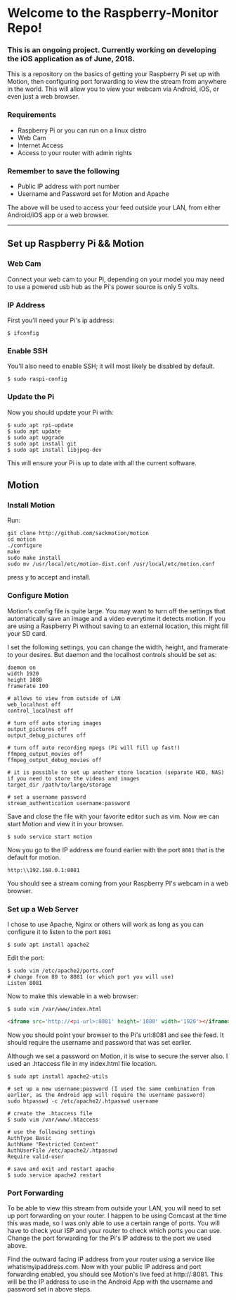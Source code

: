 # Welcome to the Raspberry-Monitor Repo!

### This is an ongoing project.  Currently working on developing the iOS application as of June, 2018.

This is a repository on the basics of getting your Raspberry Pi set up with Motion, then configuring port forwarding to view the stream from anywhere in the world.  This will allow you to view your webcam via Android, iOS, or even just a web browser.

### Requirements
* Raspberry Pi or you can run on a linux distro
* Web Cam
* Internet Access
* Access to your router with admin rights

### Remember to save the following
* Public IP address with port number
* Username and Password set for Motion and Apache

The above will be used to access your feed outside your LAN, from either Android/iOS app or a web browser.

***

## Set up Raspberry Pi && Motion

### Web Cam
Connect your web cam to your Pi, depending on your model you may need to use a powered usb hub as the Pi's power source is only 5 volts.

### IP Address
First you'll need your Pi's ip address:

```shell
$ ifconfig
```

### Enable SSH
You'll also need to enable SSH; it will most likely be disabled by default.

```shell
$ sudo raspi-config
```

### Update the Pi
Now you should update your Pi with:
```shell
$ sudo apt rpi-update
$ sudo apt update
$ sudo apt upgrade
$ sudo apt install git
$ sudo apt install libjpeg-dev
```
This will ensure your Pi is up to date with all the current software.

## Motion

### Install Motion

Run:

```shell
git clone http://github.com/sackmotion/motion 
cd motion
./configure
make
sudo make install 
sudo mv /usr/local/etc/motion-dist.conf /usr/local/etc/motion.conf 
```

press y to accept and install.

### Configure Motion

Motion's config file is quite large.  You may want to turn off the settings that automatically save an image and a video everytime it detects motion.  If you are using a Raspberry Pi without saving to an external location, this might fill your SD card.

I set the following settings, you can change the width, height, and framerate to your desires.  But daemon and the localhost controls should be set as:

```
daemon on
width 1920
height 1080
framerate 100

# allows to view from outside of LAN
web_localhost off
control_localhost off

# turn off auto storing images
output_pictures off
output_debug_pictures off

# turn off auto recording mpegs (Pi will fill up fast!)
ffmpeg_output_movies off
ffmpeg_output_debug_movies off

# it is possible to set up another store location (separate HDD, NAS) if you need to store the videos and images
target_dir /path/to/large/storage

# set a username password
stream_authentication username:password

```



Save and close the file with your favorite editor such as vim.  Now we can start Motion and view it in your browser.

```shell
$ sudo service start motion
```

Now you go to the IP address we found earlier with the port `8081` that is the default for motion.

```http
http:\\192.168.0.1:8081
```

You should see a stream coming from your Raspberry PI's webcam in a web browser.

### Set up a Web Server

I chose to use Apache, Nginx or others will work as long as you can configure it to listen to the port `8081`

```shell
$ sudo apt install apache2
```

Edit the port:
```shell
$ sudo vim /etc/apache2/ports.conf
# change from 80 to 8081 (or which port you will use)
Listen 8081
```

Now to make this viewable in a web browser:

```shell
$ sudo vim /var/www/index.html
```

```html
<iframe src='http://<pi-url>:8081' height='1080' width='1920'></iframe>
```

Now you should point your browser to the Pi's url:8081 and see the feed.  It should require the username and password that was set earlier.

Although we set a password on Motion, it is wise to secure the server also.  I used an .htaccess file in my index.html file location.

```shell
$ sudo apt install apache2-utils

# set up a new username:password (I used the same combination from earlier, as the Android app will require the username password)
sudo htpasswd -c /etc/apache2/.htpasswd username

# create the .htaccess file
$ sudo vim /var/www/.htaccess

# use the following settings
AuthType Basic
AuthName "Restricted Content"
AuthUserFile /etc/apache2/.htpasswd
Require valid-user

# save and exit and restart apache
$ sudo service apache2 restart
```


### Port Forwarding

To be able to view this stream from outside your LAN, you will need to set up port forwarding on your router.  I happen to be using Comcast at the time this was made, so I was only able to use a certain range of ports.  You will have to check your ISP and your router to check which ports you can use.  Change the port forwarding for the Pi's IP address to the port we used above.

Find the outward facing IP address from your router using a service like whatismyipaddress.com.  Now with your public IP address and port forwarding enabled, you should see Motion's live feed at http://<Public-IP>:8081.  This will be the IP address to use in the Android App with the username and password set in above steps.


